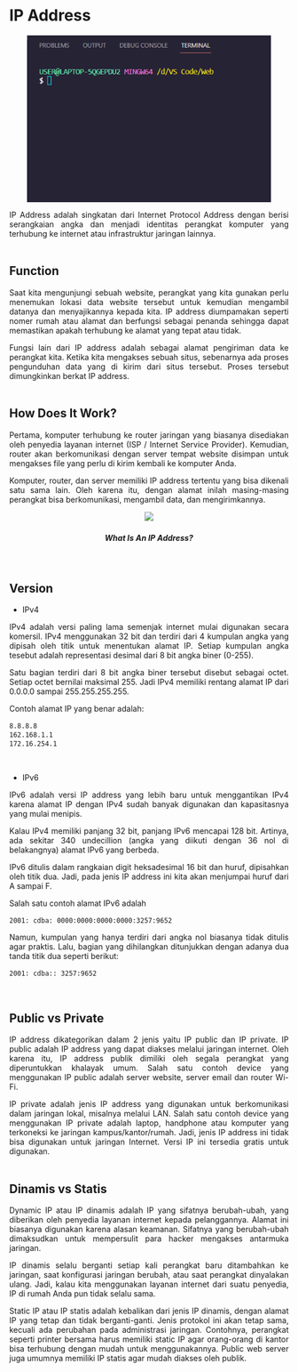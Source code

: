 # IP Address
<p align="center">
<img height="300rm" align="center" src="https://github.com/Ouroboros-Tech/modul-pembelajaran/blob/main/image/terminal.png"><br>
  
<p align="justify">
IP Address adalah singkatan dari Internet Protocol Address dengan berisi serangkaian angka dan menjadi identitas perangkat komputer yang terhubung ke internet atau infrastruktur jaringan lainnya.<br><br>

## Function
<p align="justify">
Saat kita mengunjungi sebuah website, perangkat yang kita gunakan perlu menemukan lokasi data website tersebut untuk kemudian mengambil datanya dan menyajikannya kepada kita. IP address diumpamakan seperti nomer rumah atau alamat dan berfungsi sebagai penanda sehingga dapat memastikan apakah terhubung ke alamat yang tepat atau tidak.<br>

<p align="justify">
Fungsi lain dari IP address adalah sebagai alamat pengiriman data ke perangkat kita. Ketika kita mengakses sebuah situs, sebenarnya ada proses pengunduhan data yang di kirim dari situs tersebut. Proses tersebut dimungkinkan berkat IP address.<br><br>

## How Does It Work?
<p align="justify">
Pertama, komputer terhubung ke router jaringan yang biasanya disediakan oleh penyedia layanan internet (ISP / Internet Service Provider). Kemudian, router akan berkomunikasi dengan server tempat website disimpan untuk mengakses file yang perlu di kirim kembali ke komputer Anda.<br>

<p align="justify">
Komputer, router, dan server memiliki IP address tertentu yang bisa dikenali satu sama lain. Oleh karena itu, dengan alamat inilah masing-masing perangkat bisa berkomunikasi, mengambil data, dan mengirimkannya.<br>

<p align="center">
    <a href="https://www.youtube.com/watch?v=8zEVA-Bxs-0" target="_blank"><img src="https://img.youtube.com/vi/rgw_TGKml5A"></a> 
    <h5 align="center">What Is An IP Address?</h5>
<p><br>

## Version
- IPv4
<p align="justify">
IPv4 adalah versi paling lama semenjak internet mulai digunakan secara komersil. IPv4 menggunakan 32 bit dan terdiri dari 4 kumpulan angka yang dipisah oleh titik untuk menentukan alamat IP. Setiap kumpulan angka tesebut adalah representasi desimal dari 8 bit angka biner (0-255).<br>

<p align="justify">
Satu bagian terdiri dari 8 bit angka biner tersebut disebut sebagai octet. Setiap octet bernilai maksimal 255. Jadi IPv4 memiliki rentang alamat IP dari 0.0.0.0 sampai 255.255.255.255.<br>

<p align="justify">
Contoh alamat IP yang benar adalah:<br>  

```
8.8.8.8
162.168.1.1
172.16.254.1  
```

<br>  
  
- IPv6
<p align="justify">
IPv6 adalah versi IP address yang lebih baru untuk menggantikan IPv4 karena alamat IP dengan IPv4 sudah banyak digunakan dan kapasitasnya yang mulai menipis.<br>

<p align="justify">
Kalau IPv4 memiliki panjang 32 bit, panjang IPv6 mencapai 128 bit. Artinya, ada sekitar 340 undecillion (angka yang diikuti dengan 36 nol di belakangnya) alamat IPv6 yang berbeda.<br>

<p align="justify">
IPv6 ditulis dalam rangkaian digit heksadesimal 16 bit dan huruf, dipisahkan oleh titik dua. Jadi, pada jenis IP address ini kita akan menjumpai huruf dari A sampai F.<br>
  
<p align="justify">
Salah satu contoh alamat IPv6 adalah<br>  

```
2001: cdba: 0000:0000:0000:0000:3257:9652 
```

<p align="justify">
Namun, kumpulan yang hanya terdiri dari angka nol biasanya tidak ditulis agar praktis. Lalu, bagian yang dihilangkan ditunjukkan dengan adanya dua tanda titik dua seperti berikut:<br>  

```
2001: cdba:: 3257:9652
```
  
<br>  
  
## Public vs Private
<p align="justify">
IP address dikategorikan dalam 2 jenis yaitu IP public dan IP private. IP public adalah IP address yang dapat diakses melalui jaringan internet. Oleh karena itu, IP address publik dimiliki oleh segala perangkat yang diperuntukkan khalayak umum. Salah satu contoh device yang menggunakan IP public adalah server website, server email dan router Wi-Fi.<br>

<p align="justify">
IP private adalah jenis IP address yang digunakan untuk berkomunikasi dalam jaringan lokal, misalnya melalui LAN. Salah satu contoh device yang menggunakan IP private adalah laptop, handphone atau komputer yang terkoneksi ke jaringan kampus/kantor/rumah. Jadi, jenis IP address ini tidak bisa digunakan untuk jaringan Internet. Versi IP ini tersedia gratis untuk digunakan.<br><br>    
  
## Dinamis vs Statis
<p align="justify">
Dynamic IP atau IP dinamis adalah IP yang sifatnya berubah-ubah, yang diberikan oleh penyedia layanan internet kepada pelanggannya. Alamat ini biasanya digunakan karena alasan keamanan. Sifatnya yang berubah-ubah dimaksudkan untuk mempersulit para hacker mengakses antarmuka jaringan.<br>

<p align="justify">
IP dinamis selalu berganti setiap kali perangkat baru ditambahkan ke jaringan, saat konfigurasi jaringan berubah, atau saat perangkat dinyalakan ulang. Jadi, kalau kita menggunakan layanan internet dari suatu penyedia, IP di rumah Anda pun tidak selalu sama.<br>
  
<p align="justify">
Static IP atau IP statis adalah kebalikan dari jenis IP dinamis, dengan alamat IP yang tetap dan tidak berganti-ganti. Jenis protokol ini akan tetap sama, kecuali ada perubahan pada administrasi jaringan. Contohnya, perangkat seperti printer bersama harus memiliki static IP agar orang-orang di kantor bisa terhubung dengan mudah untuk menggunakannya. Public web server juga umumnya memiliki IP statis agar mudah diakses oleh publik.<br><br>
